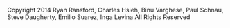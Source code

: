 Copyright 2014 Ryan Ransford, Charles Hsieh, Binu Varghese, Paul Schnau, Steve Daugherty, Emilio Suarez, Inga Levina
All Rights Reserved
